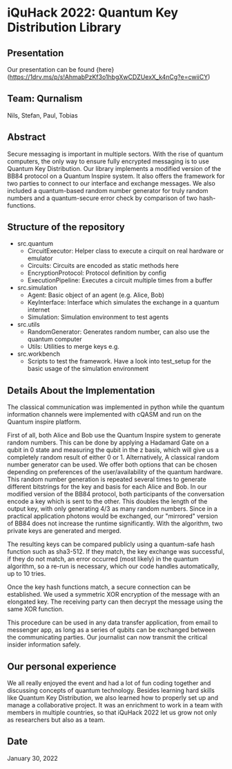 # iQuHack 2022: Quantum Key Distribution Library

## Presentation

Our presentation can be found {here}(https://1drv.ms/p/s!AhmabPzKf3o1hbgXwCDZUexX_k4nCg?e=cwiiCY)

## Team: Qurnalism

Nils, Stefan, Paul, Tobias

## Abstract

Secure messaging is important in multiple sectors. With the rise of quantum computers, the only way to ensure fully
encrypted messaging is to use Quantum Key Distribution. Our library implements a modified version of the BB84 protocol
on a Quantum Inspire system. It also offers the framework for two parties to connect to our interface and exchange
messages. We also included a quantum-based random number generator for truly random numbers and a quantum-secure error
check by comparison of two hash-functions.

## Structure of the repository

- src.quantum
  - CircuitExecutor: Helper class to execute a cirquit on real hardware or emulator
  - Circuits: Circuits are encoded as static methods here
  - EncryptionProtocol: Protocol definition by config
  - ExecutionPipeline: Executes a circuit multiple times from a buffer
- src.simulation
  - Agent: Basic object of an agent (e.g. Alice, Bob)
  - KeyInterface: Interface which simulates the exchange in a quantum internet
  - Simulation: Simulation environment to test agents
- src.utils
  - RandomGenerator: Generates random number, can also use the quantum computer
  - Utils: Utilities to merge keys e.g.
- src.workbench
  - Scripts to test the framework. Have a look into test_setup for the basic usage of the simulation environment

## Details About the Implementation

The classical communication was implemented in python while the quantum information channels were implemented with cQASM
and run on the Quantum inspire platform.

First of all, both Alice and Bob use the Quantum Inspire system to generate random numbers. This can be done by applying
a Hadamard Gate on a qubit in 0 state and measuring the qubit in the z basis, which will give us a completely random
result of either 0 or 1. Alternatively, A classical random number generator can be used. We offer both options that can
be chosen depending on preferences of the user/availability of the quantum hardware. This random number generation is
repeated several times to generate different bitstrings for the key and basis for each Alice and Bob. In our modified
version of the BB84 protocol, both participants of the conversation encode a key which is sent to the other. This
doubles the length of the output key, with only generating 4/3 as many random numbers. Since in a practical application
photons would be exchanged, our
"mirrored" version of BB84 does not increase the runtime significantly. With the algorithm, two private keys are
generated and merged.

The resulting keys can be compared publicly using a quantum-safe hash function such as sha3-512. If they match, the key
exchange was successful, if they do not match, an error occurred (most likely) in the quantum algorithm, so a re-run is
necessary, which our code handles automatically, up to 10 tries.

Once the key hash functions match, a secure connection can be established. We used a symmetric XOR encryption of the
message with an elongated key. The receiving party can then decrypt the message using the same XOR function.

This procedure can be used in any data transfer application, from email to messenger app, as long as a series of qubits
can be exchanged between the communicating parties. Our journalist can now transmit the critical insider information
safely.

## Our personal experience

We all really enjoyed the event and had a lot of fun coding together and discussing concepts of quantum technology.
Besides learning hard skills like Quantum Key Distribution, we also learned how to properly set up and manage a
collaborative project. It was an enrichment to work in a team with members in multiple countries, so that iQuHack 2022
let us grow not only as researchers but also as a team.

## Date

January 30, 2022
